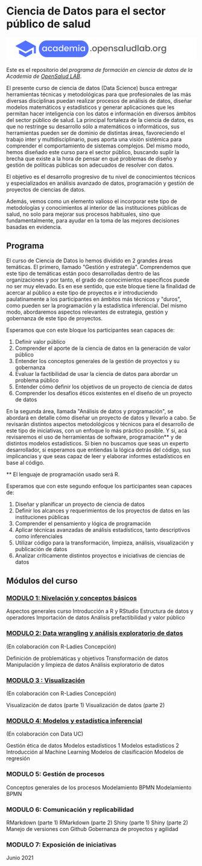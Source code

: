 # Ciencia de Datos para el sector público de salud

![](images/academia.png)

Este es el repositorio del *programa de formación en ciencia de datos de la Academia de [OpenSalud LAB](http://www.opensaludlab.org)*.


El presente curso de ciencia de datos (Data Science) busca entregar herramientas técnicas y metodológicas para que profesionales de las más diversas disciplinas puedan realizar procesos de análisis de datos, diseñar modelos matemáticos y estadísticos y generar aplicaciones que les permitan hacer inteligencia con los datos e información en diversos ámbitos del sector público de salud. La principal fortaleza de la ciencia de datos, es que no restringe su desarrollo sólo a matemáticos o informáticos, sus herramientas pueden ser de dominio de distintas áreas, favoreciendo el trabajo inter y multidisciplinario, pues aporta una visión sistémica para comprender el comportamiento de sistemas complejos.  Del mismo modo, hemos diseñado este curso para el sector público, buscando suplir la brecha que existe a la hora de pensar en qué problemas de diseño y gestión de políticas públicas son adecuados de resolver con datos. 

El objetivo es el desarrollo progresivo de tu nivel de conocimientos técnicos y especializados en análisis avanzado de datos, programación y gestión de proyectos de ciencias de datos.

Además, vemos como un elemento valioso el incorporar este tipo de metodologías y conocimientos al interior de las instituciones públicas de salud, no solo para mejorar sus procesos habituales, sino que fundamentalmente, para ayudar en la toma de las mejores decisiones basadas en evidencia.


## Programa

El curso de Ciencia de Datos lo hemos dividido en 2 grandes áreas temáticas. El primero, llamado "Gestión y estrategia". Comprendemos que este tipo de temáticas están poco desarrolladas dentro de las organizaciones y por tanto, el grado de conocimientos específicos puede no ser muy elevado. Es en ese sentido, que este bloque tiene la finalidad de acercar al público a este tipo de proyectos e ir introduciendo paulatinamente a los participantes en ámbitos más técnicos y "duros", como pueden ser la programación y la estadística inferencial. Del mismo modo, abordaremos aspectos relevantes de estrategia, gestión y gobernanza de este tipo de proyectos.

Esperamos que con este bloque los participantes sean capaces de:  

1. Definir valor público 
2. Comprender el aporte de la ciencia de datos en la generación de valor público 
3. Entender los conceptos generales de la gestión de proyectos y su gobernanza 
4. Evaluar la factibilidad de usar la ciencia de datos para abordar un problema público 
5. Entender cómo definir los objetivos de un proyecto de ciencia de datos 
6. Comprender los desafíos éticos existentes en el diseño de un proyecto de datos


En la segunda área, llamada "Análisis de datos y programación", se abordará en detalle cómo diseñar un proyecto de datos y llevarlo a cabo. Se revisarán distintos aspectos metodológicos y técnicos para el desarrollo de este tipo de iniciativas, con un enfoque lo más práctico posible. Y si, acá revisaremos el uso de herramientas de software, programación** y de distintos modelos estadísticos.  Si bien no buscamos que seas un experto desarrollador, si esperamos que entiendas la lógica detrás del código, sus implicancias y que seas capaz de leer y elaborar informes estadísticos en base al código.

** El lenguaje de programación usado será R.

Esperamos que con este segundo enfoque los participantes sean capaces de:  


1. Diseñar y planificar un proyecto de ciencia de datos 
2. Definir los alcances y requerimientos de los proyectos de datos en las instituciones públicas 
3. Comprender el pensamiento y lógica de programación
4. Aplicar técnicas avanzadas de análisis estadísticos, tanto descriptivos como inferenciales 
5. Utilizar código para la transformación, limpieza, análisis, visualización y publicación de datos 
6. Analizar críticamente distintos proyectos e iniciativas de ciencias de datos   


## Módulos del curso

### [MODULO 1: Nivelación y conceptos básicos](https://github.com/opensaludlab/ciencia_datos/tree/main/modulo1)

Aspectos generales curso
Introducción a R y RStudio
Estructura de datos y operadores
Importación de datos
Análisis prefactibilidad y valor público

### [MODULO 2: Data wrangling y análisis exploratorio de datos](https://github.com/opensaludlab/ciencia_datos/tree/main/modulo2)
(En colaboración con R-Ladies Concepción)

Definición de problemáticas y objetivos
Transformación de datos
Manipulación y limpieza de datos
Análisis exploratorio de datos

### [MODULO 3 : Visualización](https://github.com/opensaludlab/ciencia_datos/tree/main/modulo3)
(En colaboración con R-Ladies Concepción)

Visualización de datos (parte 1)
Visualización de datos (parte 2)

### [MODULO 4: Modelos y estadística inferencial](https://github.com/opensaludlab/ciencia_datos/tree/main/modulo4)
(En colaboración con Data UC)

Gestión ética de datos
Modelos estadísticos 1
Modelos estadísticos 2
Introducción al Machine Learning
Modelos de clasificación
Modelos de regresión

### MODULO 5: Gestión de procesos

Conceptos generales de los procesos
Modelamiento BPMN
Modelamiento BPMN

### MODULO 6: Comunicación y replicabilidad

RMarkdown (parte 1)
RMarkdown (parte 2)
Shiny (parte 1)
Shiny (parte 2)
Manejo de versiones con Github
Gobernanza de proyectos y agilidad

### MODULO 7: Exposición de iniciativas
Junio 2021

